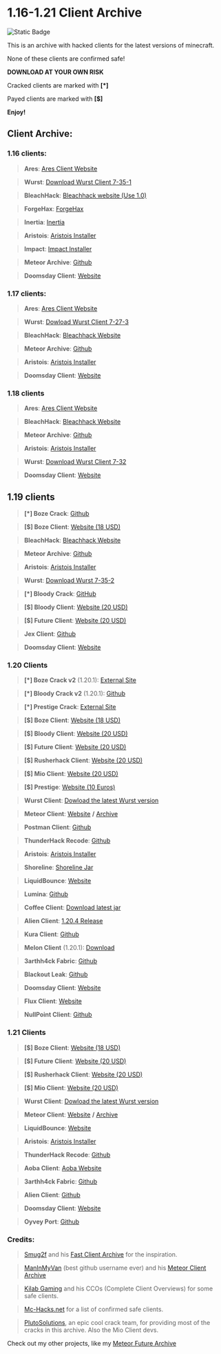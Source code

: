 # 1.16-1.21 Client Archive

![Static Badge](https://img.shields.io/badge/Made%20By%20-%20Wizard_11%20-%20purple)

This is an archive with hacked clients for the latest versions of minecraft. 

None of these clients are confirmed safe! 

**DOWNLOAD AT YOUR OWN RISK**

Cracked clients are marked with **[*]**

Payed clients are marked with **[$]**

**Enjoy!**

## Client Archive:

### 1.16 clients:

> **Ares**: [Ares Client Website](https://aresclient.org/download)

> **Wurst**: [Download Wurst Client 7-35-1](https://www.wurstclient.net/updates/wurst-7-35-1/)

> **BleachHack**: [Bleachhack website (Use 1.0)](https://bleachhack.org/downloads.html)

> **ForgeHax**: [ForgeHax](https://github.com/fr1kin/ForgeHax)

> **Inertia**: [Inertia](https://inertiaclient.com/)

> **Aristois**: [Aristois Installer](https://aristois.net/)

> **Impact**: [Impact Installer](https://impactclient.net/)

> **Meteor Archive**: [Github](https://github.com/ManInMyVan/meteor-archive)

> **Doomsday Client**: [Website](https://doomsdayclient.com/)

### 1.17 clients:

> **Ares**: [Ares Client Website](https://aresclient.org/download)

> **Wurst**: [Dowload Wurst Client 7-27-3](https://www.wurstclient.net/updates/wurst-7-27-3/)

> **BleachHack**: [Bleachhack Website](https://bleachhack.org/)

> **Meteor Archive**: [Github](https://github.com/ManInMyVan/meteor-archive)

> **Aristois**: [Aristois Installer](https://aristois.net/)

> **Doomsday Client**: [Website](https://doomsdayclient.com/)

### 1.18 clients

> **Ares**: [Ares Client Website](https://aresclient.org/download)

> **BleachHack**: [Bleachhack Website](https://bleachhack.org/)

> **Meteor Archive**: [Github](https://github.com/ManInMyVan/meteor-archive)

> **Aristois**: [Aristois Installer](https://aristois.net/)

> **Wurst**: [Download Wurst Client 7-32](https://www.wurstclient.net/updates/wurst-7-32)

> **Doomsday Client**: [Website](https://doomsdayclient.com/)

## 1.19 clients

> **[*] Boze Crack**: [Github](https://github.com/PlutoSolutions/Boze)

> **[$] Boze Client**: [Website (18 USD)](https://boze.dev/)

> **BleachHack**: [Bleachhack Website](https://bleachhack.org/)

> **Meteor Archive**: [Github](https://github.com/ManInMyVan/meteor-archive)

> **Aristois**: [Aristois Installer](https://aristois.net/)

> **Wurst**: [Download Wurst 7-35-2](https://www.wurstclient.net/updates/wurst-7-35-2)

> **[*] Bloody Crack**: [GitHub](https://github.com/PlutoSolutions/BloodyClient)

> **[$] Bloody Client**: [Website (20 USD)](https://bloody-client.site/)

> **[$] Future Client**: [Website (20 USD)](https://www.futureclient.net/)

> **Jex Client**: [Github](https://github.com/DustinRepo/JexClient)

> **Doomsday Client**: [Website](https://doomsdayclient.com/) 

### 1.20 Clients

> **[*] Boze Crack v2** (1.20.1): [External Site](https://crystalpvp.ru/bozeupdate/)

> **[*] Bloody Crack v2** (1.20.1): [Github](https://github.com/PlutoSolutions/BLOODYCLIENT1.0.0)

> **[*] Prestige Crack**: [External Site](https://crystalpvp.ru/prestige)

> **[$] Boze Client**: [Website (18 USD)](https://boze.dev/)

> **[$] Bloody Client**: [Website (20 USD)](https://bloody-client.site/)

> **[$] Future Client**: [Website (20 USD)](https://www.futureclient.net/)

> **[$] Rusherhack Client**: [Website (20 USD)](https://rusherhack.org/)

> **[$] Mio Client**: [Website (20 USD)](https://www.mioclient.me/)

> **[$] Prestige**: [Website (10 Euros)](https://prestigeclient.vip/) 

> **Wurst Client**: [Dowload the latest Wurst version](https://www.wurstclient.net/download/)

> **Meteor Client**: [Website](https://meteorclient.com/) **/** [Archive](https://github.com/ManInMyVan/meteor-archive)

> **Postman Client**: [Github](https://github.com/srgantmoomoo/postman?tab=readme-ov-file)

> **ThunderHack Recode**: [Github](https://github.com/Pan4ur/ThunderHack-Recode)

> **Aristois**: [Aristois Installer](https://aristois.net/)

> **Shoreline**: [Shoreline Jar](https://github.com/Smug2f/Fast-Client-Archive/releases/download/v1.0.0/shoreline-1.0.jar) 

> **LiquidBounce**: [Website](https://liquidbounce.net/download)

> **Lumina**: [Github](https://github.com/LuminaDevelopment/LuminaClient)

> **Coffee Client**: [Download latest jar](https://github.com/Coffee-Client/Coffee/tree/master/bin)

> **Alien Client**: [1.20.4 Release](https://github.com/iM4dCat/Alien/releases/tag/1.3.7)

> **Kura Client**: [Github](https://github.com/ApertureStatic/KuraNG-Public-Edition/)

> **Melon Client** (1.20.1): [Download](https://github.com/Smug2f/Fast-Client-Archive/releases/download/v1.0.0/MelonRewrite.jar) 

> **3arthh4ck Fabric**: [Github](https://github.com/3arthh4ckDevelopment/3arthh4ck-Fabric)

> **Blackout Leak**: [Github](https://github.com/AGENTISNUM1/Blackout-Leak/blob/main/blackout%202.0.jar)

> **Doomsday Client**: [Website](https://doomsdayclient.com/)

> **Flux Client**: [Website](https://flux.today/)

> **NullPoint Client**: [Github](https://github.com/KgDW/NullPoint-Fabric) 

### 1.21 Clients

> **[$] Boze Client**: [Website (18 USD)](https://boze.dev/)

> **[$] Future Client**: [Website (20 USD)](https://www.futureclient.net/)

> **[$] Rusherhack Client**: [Website (20 USD)](https://rusherhack.org/)

> **[$] Mio Client**: [Website (20 USD)](https://www.mioclient.me/)

> **Wurst Client**: [Dowload the latest Wurst version](https://www.wurstclient.net/download/)

> **Meteor Client**: [Website](https://meteorclient.com/) **/** [Archive](https://github.com/ManInMyVan/meteor-archive)

> **LiquidBounce**: [Website](https://liquidbounce.net/download)

> **Aristois**: [Aristois Installer](https://aristois.net/)

> **ThunderHack Recode**: [Github](https://github.com/Pan4ur/ThunderHack-Recode)

> **Aoba Client**: [Aoba Website](https://www.aobaclient.com/download)

> **3arthh4ck Fabric**: [Github](https://github.com/3arthh4ckDevelopment/3arthh4ck-Fabric)

> **Alien Client**: [Github](https://github.com/iM4dCat/Alien/releases)

> **Doomsday Client**: [Website](https://doomsdayclient.com/)

>  **Oyvey Port**: [Github](https://github.com/mioclient/oyvey-ported)
 

### Credits: 

> [Smug2f](https://github.com/Smug2f) and his [Fast Client Archive](https://github.com/Smug2f/Fast-Client-Archive) for the inspiration.

> [ManInMyVan](https://github.com/ManInMyVan) (best github username ever) and his [Meteor Client Archive](https://github.com/ManInMyVan/meteor-archive)

> [Kilab Gaming](https://www.youtube.com/@KiLABGaming) and his CCOs (Complete Client Overviews) for some safe clients.

> [Mc-Hacks.net](https://mc-hacks.net/) for a list of confirmed safe clients.

> [PlutoSolutions](crystalpvp.ru), an epic cool crack team, for providing most of the cracks in this archive. Also the Mio Client devs.

Check out my other projects, like my [Meteor Future Archive](https://github.com/AGENTISNUM1/meteor-future)
